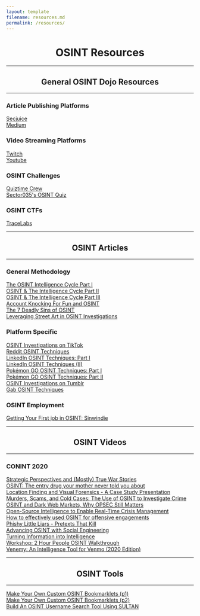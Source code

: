 ```yaml
---
layout: template
filename: resources.md
permalink: /resources/
---
```

<center><h1>OSINT Resources</h1></center>
<hr>
<center><h2>General OSINT Dojo Resources</h2></center>
<hr>

<h3>Article Publishing Platforms</h3>
<a href="https://www.secjuice.com/join-secjuice-writing-team/">Secjuice</a> <br>
<a href="https://about.medium.com/creators/">Medium</a><br>

<h3>Video Streaming Platforms</h3>
<a href="https://www.twitch.tv/">Twitch</a><br>
<a href="https://www.youtube.com">Youtube</a><br>

<h3>OSINT Challenges</h3>
<a href="https://twitter.com/quiztime">Quiztime Crew</a><br>
<a href="hhttps://twitter.com/Sector035/status/1211038518635614208">Sector035's OSINT Quiz</a><br>


<h3>OSINT CTFs</h3>
<a href="https://www.tracelabs.org/initiatives/search-party">TraceLabs</a><br>

<hr>
<center><h2>OSINT Articles</h2></center>
<hr>

<h3>General Methodology</h3>
<a href="https://www.secjuice.com/the-osint-intelligence-cycle-part-i-planning-and-direction/">The OSINT Intelligence Cycle Part I</a><br>
<a href="https://www.secjuice.com/osint-and-the-intelligence-cycle-part-ii-collection/">OSINT & The Intelligence Cycle Part II</a><br>
<a href="https://www.secjuice.com/osint-the-intelligence-cycle-part-iii-processing-raw-intelligence/">OSINT & The Intelligence Cycle Part III</a><br>
<a href="https://www.secjuice.com/account-recovery-osint/">Account Knocking For Fun and OSINT</a><br>
<a href="https://www.secjuice.com/the-7-deadly-sins-of-osint/">The 7 Deadly Sins of OSINT</a><br>
<a href="https://www.secjuice.com/street-art-in-osint-investigations/">Leveraging Street Art in OSINT Investigations</a><br>

<h3>Platform Specific</h3>
<a href="https://www.secjuice.com/osint-investigations-on-tiktok/">OSINT Investigations on TikTok</a><br>
<a href="https://www.secjuice.com/reddit-osint-techniques/">Reddit OSINT Techniques</a><br>
<a href="https://www.secjuice.com/linkedin-osint-part-1/">LinkedIn OSINT Techniques: Part I</a><br>
<a href="https://www.secjuice.com/linkedin-osint-techniques-part-ii/">LinkedIn OSINT Techniques (II)</a><br>
<a href="https://www.secjuice.com/pokemon-go-osint-techniques/">Pokémon GO OSINT Techniques: Part I</a><br>
<a href="https://www.secjuice.com/part-2-pokemon-osint-techniques/">Pokémon GO OSINT Techniques: Part II</a><br>
<a href="https://www.secjuice.com/tumblr-osint/">OSINT Investigations on Tumblr</a><br>
<a href="https://www.secjuice.com/investigate-gab-users-osint/">Gab OSINT Techniques</a><br>

<h3>OSINT Employment</h3>
<a href="https://www.secjuice.com/landing-your-first-job-in-osint/">Getting Your First job in OSINT: Sinwindie</a><br>

<hr>
<center><h2>OSINT Videos</h2></center>
<hr>
<h3>CONINT 2020</h3>
<a href="https://www.youtube.com/watch?v=U6fdUoEyPms">Strategic Perspectives and (Mostly) True War Stories</a><br>
<a href="https://www.youtube.com/watch?v=Kl5Ivl0dQZo">OSINT: The entry drug your mother never told you about</a><br>
<a href="https://www.youtube.com/watch?v=fkTvxlOgwoc">Location Finding and Visual Forensics - A Case Study Presentation</a><br>
<a href="https://www.youtube.com/watch?v=jojJdjF5zD8">Murders, Scams, and Cold Cases: The Use of OSINT to Investigate Crime</a><br>
<a href="https://www.youtube.com/watch?v=IqZZU9lFlF4">OSINT and Dark Web Markets, Why OPSEC Still Matters</a><br>
<a href="https://www.youtube.com/watch?v=yvg9tLPKnUE">Open-Source Intelligence to Enable Real-Time Crisis Management</a><br>
<a href="https://www.youtube.com/watch?v=qqba_49bi2w">How to effectively used OSINT for offensive engagements</a><br>
<a href="https://www.youtube.com/watch?v=_G19KD5CrEU">Phishy Little Liars - Pretexts That Kill</a><br>
<a href="https://www.youtube.com/watch?v=WLWvaST7Grw">Advancing OSINT with Social Engineering</a><br>
<a href="https://www.youtube.com/watch?v=9-IHQEryuZ0">Turning Information into Intelligence</a><br>
<a href="https://www.youtube.com/watch?v=EePeB9A2ZAk">Workshop: 2 Hour People OSINT Walkthrough</a><br>
<a href="https://www.youtube.com/watch?v=MKzaNWs79rA">Venemy: An Intelligence Tool for Venmo (2020 Edition)</a><br>

<hr>
<center><h2>OSINT Tools</h2></center>
<hr>
<a href="https://www.secjuice.com/osint-bookmarklet-tools/">Make Your Own Custom OSINT Bookmarklets (p1)</a><br>
<a href="https://www.secjuice.com/make-your-own-custom-osint-bookmarklet-tools-part-ii/">Make Your Own Custom OSINT Bookmarklets (p2)</a><br>
<a href="https://www.secjuice.com/osint-username-search-tool/">Build An OSINT Username Search Tool Using SULTAN</a><br>
